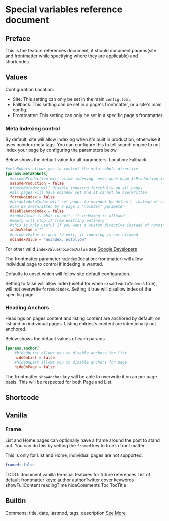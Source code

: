 # Special variables reference document
## Preface
This is the feature references document, it should document params(site and frontmatter while specifying where they are applicable) and shortcodes.

## Values

Configuration Location:
- Site: This setting can only be set in the main `config.toml`.
- Fallback: This setting can be set in a page's frontmatter, or a site's main config.
- Frontmatter: This setting can only be set in a specific page's frontmatter.

### Meta Indexing control
By default, site will allow indexing when it's built in production, otherwise it uses noindex meta tags.
You can configure this to tell search engine to not index your page by configuring the parameters below.

Below shows the default value for all parameters. Location: Fallback
```toml
#metaRobots allows you to control the meta robots directive
[params.metaRobots]
  #assumeProduction will allow indexing, even when hugo.IsProduction is false
  assumeProduction = false
  #forceNoindex will disable indexing forcefully on all pages
  #all pages will have noindex set and it cannot be overwritten
  forceNoindex = false
  #disableAutoIndex will set pages to noindex by default, instead of allowing index by default
  #can be overwritten by a page's "noindex" parameter
  disableAutoIndex = false
  #indexValue is what to emit, if indexing is allowed
  #empty will stop it from emitting entirely
  #this is only useful if you want a custom directive instead of nothing
  indexValue = ""
  #noindexValue is what to emit, if indexing is not allowed
  noindexValue = "noindex, nofollow"
```
For other valid `indexValue`/`noindexValue` see [Google Developers](https://developers.google.com/search/docs/crawling-indexing/robots-meta-tag)

The frontmatter parameter `noindex`(location: frontmatter) will allow individual page to control if indexing is wanted.

Defaults to unset which will follow site default configuration.

Setting to false will allow index(useful for when `disableAutoIndex` is true), will not overwrite `forceNoindex`.
Setting it true will disallow index of the specific page.

### Heading Anchors
Headings on pages content and listing content are anchored by default, on list and on individual pages. Listing entries's content are intentionally not anchored.

Below shows the default values of each params
```toml
[params.anchor]
    #hideOnList allows you to disable anchors for list
    hideOnList = false
    #hideOnList allows you to disable anchors for page
    hideOnPage = false
```

The frontmatter `showAnchor` key will be able to overwrite it on an per page basis. This will be respected for both Page and List.

## Shortcode

## Vanilla

### Frame
List and Home pages can optionally have a frame around the post to stand out. You can do this by setting the `framed` key to true in front matter.

This is only for List and Home, individual pages are not supported.
```yaml
framed: false
```

TODO: document vanilla terminal features for future references
List of default frontmatter keys:
author
authorTwitter
cover
keywords
showFullContent
readingTime
hideComments
Toc
TocTitle

## Builtin
Commons: title, date, lastmod, tags, description
[See More](https://gohugo.io/content-management/front-matter/#front-matter-cascade)
